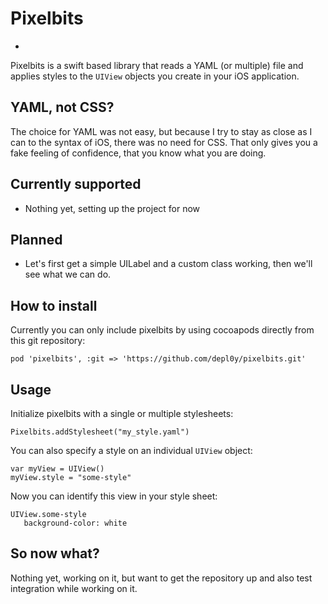 # Pixelbits
-

Pixelbits is a swift based library that reads a YAML (or multiple) file and applies styles to the `UIView` objects you create in your iOS application.

## YAML, not CSS?
The choice for YAML was not easy, but because I try to stay as close as I can to the syntax of iOS, there was no need for CSS. That only gives you a fake feeling of confidence, that you know what you are doing.

## Currently supported
* Nothing yet, setting up the project for now

## Planned
* Let's first get a simple UILabel and a custom class working, then we'll see what we can do.

## How to install

Currently you can only include pixelbits by using cocoapods directly from this git repository:

`pod 'pixelbits', :git => 'https://github.com/depl0y/pixelbits.git'`


## Usage

Initialize pixelbits with a single or multiple stylesheets:

```
Pixelbits.addStylesheet("my_style.yaml")
```

You can also specify a style on an individual `UIView` object:

```
var myView = UIView()
myView.style = "some-style"
```

Now you can identify this view in your style sheet:

```
UIView.some-style
   background-color: white
```

## So now what?
Nothing yet, working on it, but want to get the repository up and also test integration while working on it.